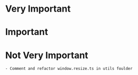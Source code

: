 
# Very Important

# Important

# Not Very Important
    - Comment and refactor window.resize.ts in utils foulder
